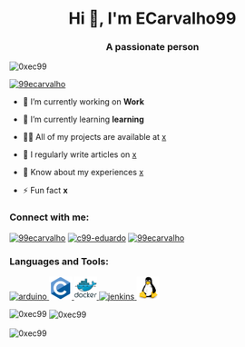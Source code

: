 <h1 align="center">Hi 👋, I'm ECarvalho99</h1>
<h3 align="center">A passionate person</h3>

<p align="left"> <img src="https://komarev.com/ghpvc/?username=0xec99&label=Profile%20views&color=0e75b6&style=flat" alt="0xec99" /> </p>

<p align="left"> <a href="https://twitter.com/99ecarvalho" target="blank"><img src="https://img.shields.io/twitter/follow/99ecarvalho?logo=twitter&style=for-the-badge" alt="99ecarvalho" /></a> </p>

- 🔭 I’m currently working on **Work**

- 🌱 I’m currently learning **learning**

- 👨‍💻 All of my projects are available at [x](x)

- 📝 I regularly write articles on [x](x)

- 📄 Know about my experiences [x](x)

- ⚡ Fun fact **x**

<h3 align="left">Connect with me:</h3>
<p align="left">
<a href="https://twitter.com/99ecarvalho" target="blank"><img align="center" src="https://raw.githubusercontent.com/rahuldkjain/github-profile-readme-generator/master/src/images/icons/Social/twitter.svg" alt="99ecarvalho" height="30" width="40" /></a>
<a href="https://linkedin.com/in/c99-eduardo" target="blank"><img align="center" src="https://raw.githubusercontent.com/rahuldkjain/github-profile-readme-generator/master/src/images/icons/Social/linked-in-alt.svg" alt="c99-eduardo" height="30" width="40" /></a>
<a href="https://instagram.com/99ecarvalho" target="blank"><img align="center" src="https://raw.githubusercontent.com/rahuldkjain/github-profile-readme-generator/master/src/images/icons/Social/instagram.svg" alt="99ecarvalho" height="30" width="40" /></a>
</p>

<h3 align="left">Languages and Tools:</h3>
<p align="left"> <a href="https://www.arduino.cc/" target="_blank" rel="noreferrer"> <img src="https://cdn.worldvectorlogo.com/logos/arduino-1.svg" alt="arduino" width="40" height="40"/> </a> <a href="https://www.cprogramming.com/" target="_blank" rel="noreferrer"> <img src="https://raw.githubusercontent.com/devicons/devicon/master/icons/c/c-original.svg" alt="c" width="40" height="40"/> </a> <a href="https://www.docker.com/" target="_blank" rel="noreferrer"> <img src="https://raw.githubusercontent.com/devicons/devicon/master/icons/docker/docker-original-wordmark.svg" alt="docker" width="40" height="40"/> </a> <a href="https://www.jenkins.io" target="_blank" rel="noreferrer"> <img src="https://www.vectorlogo.zone/logos/jenkins/jenkins-icon.svg" alt="jenkins" width="40" height="40"/> </a> <a href="https://www.linux.org/" target="_blank" rel="noreferrer"> <img src="https://raw.githubusercontent.com/devicons/devicon/master/icons/linux/linux-original.svg" alt="linux" width="40" height="40"/> </a> </p>

<p><img align="left" src="https://github-readme-stats.vercel.app/api/top-langs?username=0xec99&show_icons=true&locale=en&layout=compact" alt="0xec99" /></p>

<p>&nbsp;<img align="center" src="https://github-readme-stats.vercel.app/api?username=0xec99&show_icons=true&locale=en" alt="0xec99" /></p>

<p><img align="center" src="https://github-readme-streak-stats.herokuapp.com/?user=0xec99&" alt="0xec99" /></p>
